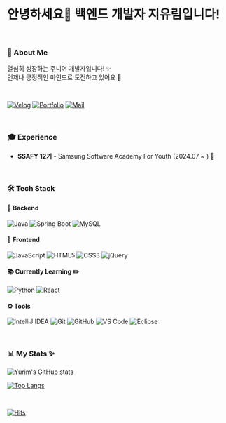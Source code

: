 # 안녕하세요👋  백엔드 개발자 지유림입니다! 

<br/>

### 🌱 About Me
열심히 성장하는 주니어 개발자입니다! ✨
<br/>
언제나 긍정적인 마인드로 도전하고 있어요 🚀

<br/>

[![Velog](https://img.shields.io/badge/Tech%20Blog-20C997?style=for-the-badge&logo=Velog&logoColor=white)](https://velog.io/@zyu22)
[![Portfolio](https://img.shields.io/badge/Portfolio-587CB2?style=for-the-badge&logo=Notion&logoColor=white)]()
[![Mail](https://img.shields.io/badge/zyu22@naver.com-03C75A?style=for-the-badge&logo=Naver&logoColor=white)](mailto:zyu22@naver.com)

<br/>

### 🎓 Experience
- **SSAFY 12기** - Samsung Software Academy For Youth (2024.07 ~ ) 🌈

<br/>

### 🛠️ Tech Stack

#### 💫 Backend
![Java](https://img.shields.io/badge/Java-007396?style=for-the-badge&logo=java&logoColor=white)
![Spring Boot](https://img.shields.io/badge/Spring_Boot-6DB33F?style=for-the-badge&logo=springboot&logoColor=white)
![MySQL](https://img.shields.io/badge/MySQL-4479A1?style=for-the-badge&logo=mysql&logoColor=white)

#### 🎨 Frontend 
![JavaScript](https://img.shields.io/badge/JavaScript-F7DF1E?style=for-the-badge&logo=javascript&logoColor=black)
![HTML5](https://img.shields.io/badge/HTML5-E34F26?style=for-the-badge&logo=html5&logoColor=white)
![CSS3](https://img.shields.io/badge/CSS3-1572B6?style=for-the-badge&logo=css3&logoColor=white)
![jQuery](https://img.shields.io/badge/jQuery-0769AD?style=for-the-badge&logo=jquery&logoColor=white)

#### 📚 Currently Learning ✏️
![Python](https://img.shields.io/badge/Python-3776AB?style=for-the-badge&logo=python&logoColor=white)
![React](https://img.shields.io/badge/React-61DAFB?style=for-the-badge&logo=react&logoColor=black)

#### ⚙️ Tools 
![IntelliJ IDEA](https://img.shields.io/badge/IntelliJ_IDEA-000000?style=for-the-badge&logo=intellijidea&logoColor=white)
![Git](https://img.shields.io/badge/Git-F05032?style=for-the-badge&logo=git&logoColor=white)
![GitHub](https://img.shields.io/badge/GitHub-181717?style=for-the-badge&logo=github&logoColor=white)
![VS Code](https://img.shields.io/badge/VS_Code-007ACC?style=for-the-badge&logo=visualstudiocode&logoColor=white)
![Eclipse](https://img.shields.io/badge/Eclipse-2C2255?style=for-the-badge&logo=eclipse&logoColor=white)

<br/>

### 📊 My Stats ✨

![Yurim's GitHub stats](https://github-readme-stats.vercel.app/api?username=zyu22&show_icons=true&theme=tokyonight)

[![Top Langs](https://github-readme-stats.vercel.app/api/top-langs/?username=zyu22&layout=compact&theme=tokyonight)](https://github.com/zyu22)

<br/>

[![Hits](https://hits.seeyoufarm.com/api/count/incr/badge.svg?url=https%3A%2F%2Fgithub.com%2Fzyu22&count_bg=%23587CB2&title_bg=%23555555&icon=&icon_color=%23E7E7E7&title=hits&edge_flat=false)](https://hits.seeyoufarm.com)
